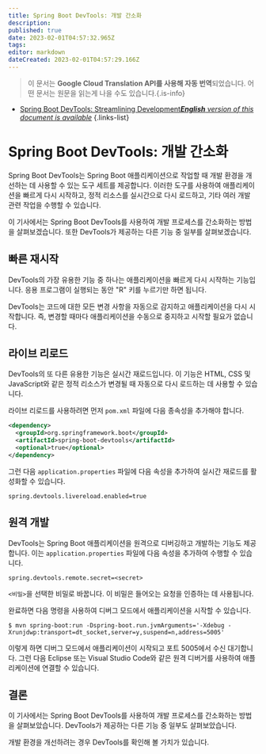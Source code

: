 ```yaml
---
title: Spring Boot DevTools: 개발 간소화
description: 
published: true
date: 2023-02-01T04:57:32.965Z
tags: 
editor: markdown
dateCreated: 2023-02-01T04:57:29.166Z
---
```


> 이 문서는 **Google Cloud Translation API를 사용해 자동 번역**되었습니다.
어떤 문서는 원문을 읽는게 나을 수도 있습니다.{.is-info}

- [Spring Boot DevTools: Streamlining Development***English** version of this document is available*](/en/Knowledge-base/Spring-Boot/spring-boot-devtools-streamlining-development)
{.links-list}



# Spring Boot DevTools: 개발 간소화

Spring Boot DevTools는 Spring Boot 애플리케이션으로 작업할 때 개발 환경을 개선하는 데 사용할 수 있는 도구 세트를 제공합니다. 이러한 도구를 사용하여 애플리케이션을 빠르게 다시 시작하고, 정적 리소스를 실시간으로 다시 로드하고, 기타 여러 개발 관련 작업을 수행할 수 있습니다.

이 기사에서는 Spring Boot DevTools를 사용하여 개발 프로세스를 간소화하는 방법을 살펴보겠습니다. 또한 DevTools가 제공하는 다른 기능 중 일부를 살펴보겠습니다.

## 빠른 재시작

DevTools의 가장 유용한 기능 중 하나는 애플리케이션을 빠르게 다시 시작하는 기능입니다. 응용 프로그램이 실행되는 동안 "R" 키를 누르기만 하면 됩니다.

DevTools는 코드에 대한 모든 변경 사항을 자동으로 감지하고 애플리케이션을 다시 시작합니다. 즉, 변경할 때마다 애플리케이션을 수동으로 중지하고 시작할 필요가 없습니다.

## 라이브 리로드

DevTools의 또 다른 유용한 기능은 실시간 재로드입니다. 이 기능은 HTML, CSS 및 JavaScript와 같은 정적 리소스가 변경될 때 자동으로 다시 로드하는 데 사용할 수 있습니다.

라이브 리로드를 사용하려면 먼저 `pom.xml` 파일에 다음 종속성을 추가해야 합니다.

```xml
<dependency>
  <groupId>org.springframework.boot</groupId>
  <artifactId>spring-boot-devtools</artifactId>
  <optional>true</optional>
</dependency>
```

그런 다음 `application.properties` 파일에 다음 속성을 추가하여 실시간 재로드를 활성화할 수 있습니다.

```properties
spring.devtools.livereload.enabled=true
```

## 원격 개발

DevTools는 Spring Boot 애플리케이션을 원격으로 디버깅하고 개발하는 기능도 제공합니다. 이는 `application.properties` 파일에 다음 속성을 추가하여 수행할 수 있습니다.

```properties
spring.devtools.remote.secret=<secret>
```

`<비밀>`을 선택한 비밀로 바꿉니다. 이 비밀은 들어오는 요청을 인증하는 데 사용됩니다.

완료하면 다음 명령을 사용하여 디버그 모드에서 애플리케이션을 시작할 수 있습니다.

```
$ mvn spring-boot:run -Dspring-boot.run.jvmArguments='-Xdebug -Xrunjdwp:transport=dt_socket,server=y,suspend=n,address=5005'
```

이렇게 하면 디버그 모드에서 애플리케이션이 시작되고 포트 5005에서 수신 대기합니다. 그런 다음 Eclipse 또는 Visual Studio Code와 같은 원격 디버거를 사용하여 애플리케이션에 연결할 수 있습니다.

## 결론

이 기사에서는 Spring Boot DevTools를 사용하여 개발 프로세스를 간소화하는 방법을 살펴보았습니다. DevTools가 제공하는 다른 기능 중 일부도 살펴보았습니다.

개발 환경을 개선하려는 경우 DevTools를 확인해 볼 가치가 있습니다.